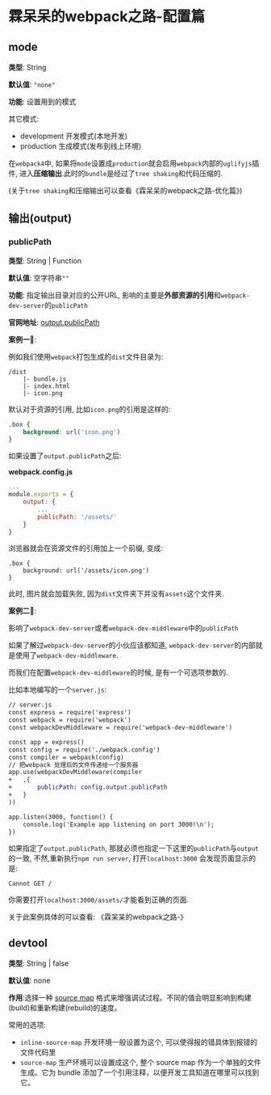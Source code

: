 # 霖呆呆的webpack之路-配置篇

## mode

**类型**:  String

**默认值**: `"none"`

**功能**: 设置用到的模式

其它模式:

- development 开发模式(本地开发)
- production 生成模式(发布到线上环境)

在`webpack4`中, 如果将`mode`设置成`production`就会启用`webpack`内部的`uglifyjs`插件, 进入**压缩输出**.此时的`bundle`是经过了`tree shaking`和代码压缩的.

(关于`tree shaking`和压缩输出可以查看《霖呆呆的webpack之路-优化篇》)



## 输出(output)

### publicPath

**类型**: String | Function

**默认值**: 空字符串`""`

**功能**: 指定输出目录对应的公开URL, 影响的主要是**外部资源的引用**和`webpack-dev-server`的`publicPath`

**官网地址**: [output.publicPath](https://www.webpackjs.com/configuration/output/#output-publicpath)

**案例一**🌰:

例如我们使用`webpack`打包生成的`dist`文件目录为:

```
/dist
	|- bundle.js
	|- index.html
	|- icon.png
```

默认对于资源的引用, 比如`icon.png`的引用是这样的:

```css
.box {
	background: url('icon.png') 
}
```

如果设置了`output.publicPath`之后:

**webpack.config.js**

```javascript
...
module.exports = {
	output: {
		...
		publicPath: '/assets/'
	}
}
```

浏览器就会在资源文件的引用加上一个前缀, 变成:

```
.box {
	background: url('/assets/icon.png') 
}
```

此时, 图片就会加载失败, 因为`dist`文件夹下并没有`assets`这个文件夹.

**案例二**🌰:

影响了`webpack-dev-server`或者`webpack-dev-middleware`中的`publicPath`

如果了解过`webpack-dev-server`的小伙应该都知道, `webpack-dev-server`的内部就是使用了`webpack-dev-middleware`.

而我们在配置`webpack-dev-middleware`的时候, 是有一个可选项参数的.

比如本地编写的一个`server.js`:

```diff
// server.js
const express = require('express')
const webpack = require('webpack')
const webpackDevMiddleware = require('webpack-dev-middleware')

const app = express()
const config = require('./webpack.config')
const compiler = webpack(config)
// 把webpack 处理后的文件传递给一个服务器
app.use(webpackDevMiddleware(compiler 
+	,{
+		publicPath: config.output.publicPath
+	}
))

app.listen(3000, function() {
    console.log('Example app listening on port 3000!\n');
})
```

如果指定了`output.publicPath`, 那就必须也指定一下这里的`publicPath`与`output`的一致, 不然,重新执行`npm run server`, 打开`localhost:3000` 会发现页面显示的是:

```
Cannot GET /
```

你需要打开`localhost:3000/assets/`才能看到正确的页面.

关于此案例具体的可以查看: 《霖呆呆的webpack之路-》



## devtool

**类型**: String | false

**默认值**: none

**作用**:选择一种 [source map](http://blog.teamtreehouse.com/introduction-source-maps) 格式来增强调试过程。不同的值会明显影响到构建(build)和重新构建(rebuild)的速度。

常用的选项:

- `inline-source-map` 开发环境一般设置为这个, 可以使得报的错具体到报错的文件代码里
- `source-map` 生产环境可以设置成这个,  整个 source map 作为一个单独的文件生成。它为 bundle 添加了一个引用注释，以便开发工具知道在哪里可以找到它。